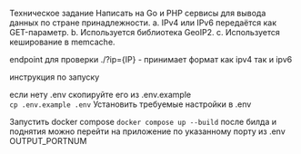 Техническое задание
Написать на Go и PHP сервисы для вывода данных по стране принадлежности.
a. IPv4 или IPv6 передаётся как GET-параметр.
b. Используется библиотека GeoIP2.
c. Используется кеширование в memcache.

endpoint для проверки 
./?ip={IP}   - принимает формат как ipv4 так и ipv6

инструкция по запуску

если нету .env скопируйте его из .env.example  
    `cp .env.example .env`
Установить требуемые настройки в .env  

Запустить docker compose 
    `docker compose up --build` 
после билда и поднятия можно перейти на приложение по указанному порту из .env OUTPUT_PORTNUM 